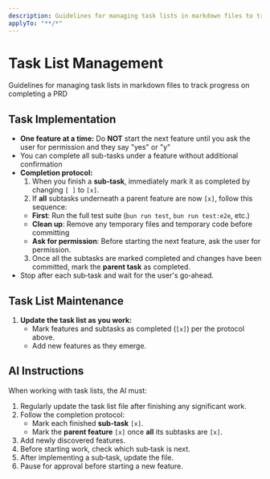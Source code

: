 ```yaml
---
description: Guidelines for managing task lists in markdown files to track progress on completing a PRD
applyTo: "**/*"
---
```


# Task List Management

Guidelines for managing task lists in markdown files to track progress on completing a PRD

## Task Implementation
- **One feature at a time:** Do **NOT** start the next feature until you ask the user for permission and they say "yes" or "y"
- You can complete all sub-tasks under a feature without additional confirmation
- **Completion protocol:**  
  1. When you finish a **sub‑task**, immediately mark it as completed by changing `[ ]` to `[x]`.
  2. If **all** subtasks underneath a parent feature are now `[x]`, follow this sequence:
    - **First**: Run the full test suite (`bun run test`, `bun run test:e2e`, etc.)
    - **Clean up**: Remove any temporary files and temporary code before committing
    - **Ask for permission**: Before starting the next feature, ask the user for permission.
  3. Once all the subtasks are marked completed and changes have been committed, mark the **parent task** as completed.
- Stop after each sub‑task and wait for the user's go‑ahead.

## Task List Maintenance

1. **Update the task list as you work:**
   - Mark features and subtasks as completed (`[x]`) per the protocol above.
   - Add new features as they emerge.

## AI Instructions

When working with task lists, the AI must:

1. Regularly update the task list file after finishing any significant work.
2. Follow the completion protocol:
   - Mark each finished **sub‑task** `[x]`.
   - Mark the **parent feature** `[x]` once **all** its subtasks are `[x]`.
3. Add newly discovered features.
5. Before starting work, check which sub‑task is next.
6. After implementing a sub‑task, update the file.
7. Pause for approval before starting a new feature.
